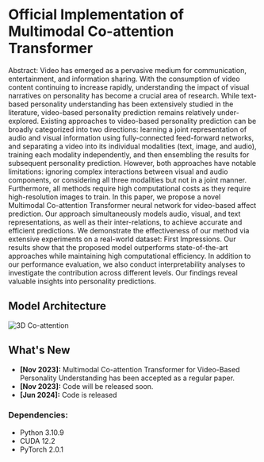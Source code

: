 # Official Implementation of Multimodal Co-attention Transformer
Abstract: Video has emerged as a pervasive medium for communication, entertainment, and information sharing. With the consumption of video content continuing to increase rapidly, understanding the impact of visual narratives on personality has become a crucial area of research. While text-based personality understanding has been extensively studied in the literature, video-based personality prediction remains relatively under-explored. Existing approaches to video-based personality prediction can be broadly categorized into two directions: learning a joint representation of audio and visual information using fully-connected feed-forward networks, and separating a video into its individual modalities (text, image, and audio), training each modality independently, and then ensembling the results for subsequent personality prediction. However, both approaches have notable limitations: ignoring complex interactions between visual and audio components, or considering all three modalities but not in a joint manner. Furthermore, all methods require high computational costs as they require high-resolution images to train. In this paper, we propose a novel Multimodal Co-attention Transformer neural network for video-based affect prediction. Our approach simultaneously models audio, visual, and text representations, as well as their inter-relations, to achieve accurate and efficient predictions. We demonstrate the effectiveness of our method via extensive experiments on a real-world dataset: First Impressions. Our results show that the proposed model outperforms state-of-the-art approaches while maintaining high computational efficiency. In addition to our performance evaluation, we also conduct interpretability analyses to investigate the contribution across different levels. Our findings reveal valuable insights into personality predictions.

## Model Architecture
![3D Co-attention](https://github.com/nestor-sun/mcoattention/assets/47902113/81685bf0-9603-44f1-bac2-66e3b412edf2)


## What's New
- **[Nov 2023]:** Multimodal Co-attention Transformer for Video-Based Personality Understanding has been accepted as a regular paper.
- **[Nov 2023]:** Code will be released soon.
- **[Jun 2024]:** Code is released

### Dependencies:
- Python 3.10.9
- CUDA 12.2
- PyTorch 2.0.1
